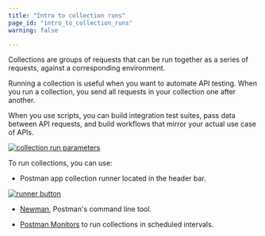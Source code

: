 ```yaml
---
title: "Intro to collection runs"
page_id: "intro_to_collection_runs"
warning: false

---
```


Collections are groups of requests that can be run together as a series of requests, against a corresponding environment. 

Running a collection is useful when you want to automate API testing. When you run a collection, you send all requests in your collection one after another.

When you use scripts, you can build integration test suites, pass data between API requests, and build workflows that mirror your actual use case of APIs.

[![collection run parameters](https://s3.amazonaws.com/postman-static-getpostman-com/postman-docs/collection-runner.png)](https://s3.amazonaws.com/postman-static-getpostman-com/postman-docs/collection-runner.png)

To run collections, you can use:

* Postman app collection runner located in the header bar.

[![runner button](https://s3.amazonaws.com/postman-static-getpostman-com/postman-docs/Runner-button.png)](https://s3.amazonaws.com/postman-static-getpostman-com/postman-docs/Runner-button.png)

* [Newman](/docs/postman/collection_runs/command_line_integration_with_newman), Postman's command line tool.

* [Postman Monitors](/docs/postman/monitors/intro_monitors) to run collections in scheduled intervals.









